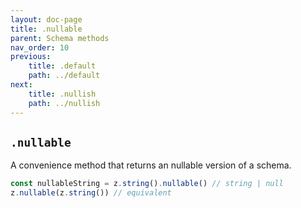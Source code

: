 ```yaml
---
layout: doc-page
title: .nullable
parent: Schema methods
nav_order: 10
previous:
    title: .default
    path: ../default
next:
    title: .nullish
    path: ../nullish
---
```


## `.nullable`

A convenience method that returns an nullable version of a schema.

```ts
const nullableString = z.string().nullable() // string | null
z.nullable(z.string()) // equivalent
```